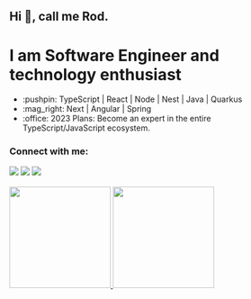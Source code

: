 ## Hi :wave:, call me Rod.

# I am Software Engineer and technology enthusiast

<ul>
   <li>:pushpin: TypeScript | React | Node | Nest | Java | Quarkus</li>
   <li>:mag_right: Next | Angular | Spring</li>
   <li>:office: 2023 Plans: Become an expert in the entire TypeScript/JavaScript ecosystem.
</ul>

### Connect with me: <br/>

<div>
<a href="https://instagram.com/rodrigaster" target="_blank"><img src="https://img.shields.io/badge/-Instagram-%23E4405F?style=for-the-badge&logo=instagram&logoColor=white" target="_blank"></a>
<a href = "mailto:contato@rodrigasterdev"><img src="https://img.shields.io/badge/Gmail-D14836?style=for-the-badge&logo=gmail&logoColor=white" target="_blank"></a>
<a href="https://www.linkedin.com/in/rodrigoaster" target="_blank"><img src="https://img.shields.io/badge/-LinkedIn-%230077B5?style=for-the-badge&logo=linkedin&logoColor=white" target="_blank"></a>   
</div>

<br/>
   
<div>
<a href="https://github.com/rodrigoaster">
<img height="180em" src="https://github-readme-stats.vercel.app/api/top-langs/?username=rodrigoaster&layout=compact&langs_count=7&theme=dracula"/>
<img height="180em" src="https://github-readme-stats.vercel.app/api?username=rodrigoaster&show_icons=true&theme=dracula&include_all_commits=true&count_private=true"/>   
</div>
